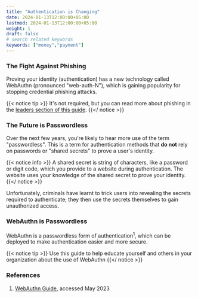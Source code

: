 ```yaml
---
title: "Authentication is Changing"
date: 2024-01-13T12:00:00+05:00
lastmod: 2024-01-13T12:00:00+05:00
weight: 1
draft: false
# search related keywords
keywords: ["money","payment"]
---
```


### The Fight Against Phishing

Proving your identity (authentication) has a new technology called WebAuthn (pronounced "web-auth-N"), which is gaining popularity for stopping credential phishing attacks.

{{< notice tip >}}
It's not required, but you can read more about phishing in the [leaders section of this guide](/leaders/).
{{</ notice >}}

### The Future is Passwordless

Over the next few years, you're likely to hear more use of the term "passwordless". This is a term for authentication methods that **do not** rely on passwords or "shared secrets" to prove a user's identity.

{{< notice info >}}
A shared secret is string of characters, like a password or digit code, which you provide to a website during authentication. The website uses your knowledge of the shared secret to prove your identity.
{{</ notice >}}


Unfortunately, criminals have learnt to trick users into revealing the secrets required to authenticate; they then use the secrets themselves to gain unauthorized access.

### WebAuthn is Passwordless

WebAuthn is a passwordless form of authentication<sup>1</sup>, which can be deployed to make authentication easier and more secure.

{{< notice tip >}}
Use this guide to help educate yourself and others in your organization about the use of WebAuthn
{{</ notice >}}

### References
1. [WebAuthn Guide](https://webauthn.guide/), accessed May 2023